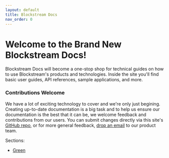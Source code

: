 ```yaml
---
layout: default
title: Blockstream Docs
nav_order: 0
---
```


# Welcome to the Brand New Blockstream Docs!

Blockstream Docs will become a one-stop shop for technical guides on how to use Blockstream's products and technologies. Inside the site you'll find basic user guides, API references, sample applications, and more.

### Contributions Welcome
We have a lot of exciting technology to cover and we're only just begining. Creating up-to-date documentation is a big task and to help us ensure our documentation is the best that it can be, we welcome feedback and contributions from our users. You can submit changes directly via this site's [GitHub repo](https://github.com/blockstream/docs/), or for more general feedback, [drop an email](mailto:docs@blockstream.com) to our product team. 

Sections:
- [Green](docs/green)
